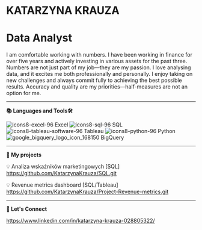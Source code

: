# **KATARZYNA KRAUZA**

# **Data Analyst**

I am comfortable working with numbers. I have been working in finance for over five years and actively investing in various assets for the past three. Numbers are not just part of my job—they are my passion. I love analysing data, and it excites me both professionally and personally. I enjoy taking on new challenges and always commit fully to achieving the best possible results. Accuracy and quality are my priorities—half-measures are not an option for me.

---


**📚 Languages and Tools🛠️**

![icons8-excel-96](https://github.com/user-attachments/assets/d963b5b0-1ec5-4f91-bc33-6d2122c4637d)  Excel    ![icons8-sql-96](https://github.com/user-attachments/assets/cc9952b9-c465-4638-96b0-243278e24646)  SQL    ![icons8-tableau-software-96](https://github.com/user-attachments/assets/795ff60a-f58a-4ba7-a0b7-b0304576ba1b)  Tableau     ![icons8-python-96](https://github.com/user-attachments/assets/6d57ac7d-9f4d-4fd9-9153-73424a6f3eec)  Python    ![google_bigquery_logo_icon_168150](https://github.com/user-attachments/assets/3984143c-c481-4d63-9faf-679acef257f9)  BigQuery     


---

**🧠 My projects**

💡 Analiza wskaźników marketingowych [SQL] https://github.com/KatarzynaKrauza/SQL.git

💡 Revenue metrics dashboard [SQL/Tableau] https://github.com/KatarzynaKrauza/Project-Revenue-metrics.git

---


**🤝 Let's Connect**

https://www.linkedin.com/in/katarzyna-krauza-028805322/
